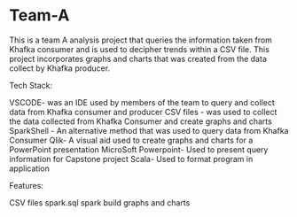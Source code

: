 # Team-A

This is a team A analysis project that queries the information taken from Khafka consumer and is used to decipher trends within a CSV file. This project incorporates graphs and charts that was created from the data collect by Khafka producer.

Tech Stack:

VSCODE- was an IDE used by members of the team to query and collect data from Khafka consumer and producer
CSV files - was used to collect the data collected from Khafka Consumer and create graphs and charts
SparkShell - An alternative method that was used to query data from Khafka Consumer
Qlik- A visual aid used to create graphs and charts for a PowerPoint presentation
MicroSoft Powerpoint- Used to present query information for Capstone project
Scala- Used to format program in application

Features:

CSV files
spark.sql
spark build
graphs and charts
